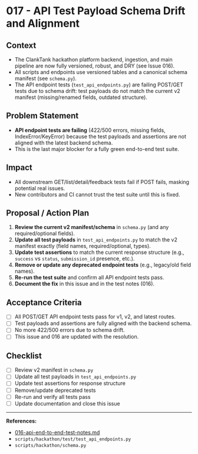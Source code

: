 # 017 - API Test Payload Schema Drift and Alignment

## Context
- The ClankTank hackathon platform backend, ingestion, and main pipeline are now fully versioned, robust, and DRY (see Issue 016).
- All scripts and endpoints use versioned tables and a canonical schema manifest (see `schema.py`).
- The API endpoint tests (`test_api_endpoints.py`) are failing POST/GET tests due to schema drift: test payloads do not match the current v2 manifest (missing/renamed fields, outdated structure).

## Problem Statement
- **API endpoint tests are failing** (422/500 errors, missing fields, IndexError/KeyError) because the test payloads and assertions are not aligned with the latest backend schema.
- This is the last major blocker for a fully green end-to-end test suite.

## Impact
- All downstream GET/list/detail/feedback tests fail if POST fails, masking potential real issues.
- New contributors and CI cannot trust the test suite until this is fixed.

## Proposal / Action Plan
1. **Review the current v2 manifest/schema** in `schema.py` (and any required/optional fields).
2. **Update all test payloads** in `test_api_endpoints.py` to match the v2 manifest exactly (field names, required/optional, types).
3. **Update test assertions** to match the current response structure (e.g., `success` vs `status`, `submission_id` presence, etc.).
4. **Remove or update any deprecated endpoint tests** (e.g., legacy/old field names).
5. **Re-run the test suite** and confirm all API endpoint tests pass.
6. **Document the fix** in this issue and in the test notes (016).

## Acceptance Criteria
- [ ] All POST/GET API endpoint tests pass for v1, v2, and latest routes.
- [ ] Test payloads and assertions are fully aligned with the backend schema.
- [ ] No more 422/500 errors due to schema drift.
- [ ] This issue and 016 are updated with the resolution.

## Checklist
- [ ] Review v2 manifest in `schema.py`
- [ ] Update all test payloads in `test_api_endpoints.py`
- [ ] Update test assertions for response structure
- [ ] Remove/update deprecated tests
- [ ] Re-run and verify all tests pass
- [ ] Update documentation and close this issue

---

**References:**
- [016-api-end-to-end-test-notes.md](016-api-end-to-end-test-notes.md)
- `scripts/hackathon/test/test_api_endpoints.py`
- `scripts/hackathon/schema.py` 